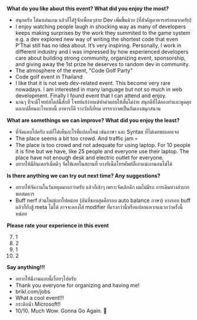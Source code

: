 **What do you like about this event? What did you enjoy the most?**

- สนุกครับ ได้มาเล่นเกม แล้วก็ได้รู้จักเพื่อนๆสาย Dev เพิ่มขึ้นด้วย (ที่สำคัญอาหารอร่อยมากครับ)
- I enjoy watching people laugh in shocking way as many of developers keeps making surprises by the work they summited to the game system e.g. a dev explored new way of writing the shortest code that even P’Thai still has no idea about. It’s very inspiring. Personally, I work in different industry and I was impressed by how experienced developers care about building strong community, organizing event, sponsorship, and giving away the 1st prize he deserves to random dev in community.
- The atmosphere of the event, "Code Golf Party"
- Code golf event in Thailand
- I like that it is not web dev-related event. This become very rare nowadays. I am interested in many language but not so much in web development. Finally I found event that I can attend and enjoy.
- นานๆ ทีจะมีโจทย์สไตล์นี้สักที โจทย์แก้ง่ายแต่ทำคำตอบให้สั้นไม่ง่าย สนุกดีที่ได้ลองทำและพูดคุยแลกเปลี่ยนอะไรแบบนี้ อาหารก็ดี รางวัลก็เยี่ยม บรรยากาศเป็นกันเองสนุกสนาน

**What are somethings we can improve? What did you enjoy the least?**

- ที่จัดแคบไปครับ แต่ก็ได้เห็นอะไรที่แปลกใหม่ เช่นภาษา และ Syntax ที่ไม่เคยพบเคยเจอ
- The place seems a bit too crowd. And traffic jam 💀
- The place is too crowd and not adequate for using laptop. For 10 people it is fine but we have, like 25 people and everyone use their laptop. The place have not enough desk and electric outlet for everyone.
- อยากให้มีอินเตอร์เน็ตดีๆ จัดให้เลยในสถานที่ บางทีเน็ตโทรศัพท์ก็เอาแน่เอานอนไม่ได้

**Is there anything we can try out next time? Any suggestions?**

- อยากให้จัดงานในวันหยุดมากกว่าครับ แล้วก็เช้าๆ เพราะจัดเลิกดึก ผมไม่มีรถ การเดินทางลำบากพอสมควร
- Buff nerf ส่วนใหญ่เบาไปหน่อย (อันที่ชอบสุดคือรอบ auto balance ภาษา) บางรอบ buff แล้วก็ยังสู้ meta ไม่ได้ อาจจะลองใส่ modifier ที่แรงกว่านี้หรือแปลกแหวกแนวกว่าครั้งนี้หน่อย

**Please rate your experience in this event**

7. 1
8. 2
9. 1
10. 2

**Say anything!!!**

- อยากให้มีงานแบบนี้เรื่อยๆไปครับ
- Thank you everyone for organizing and having me!
- brikl.com/jobs
- What a cool event!!!
- กระติกน้ำ Microsoft!!
- 10/10. Much Wow. Gonna Go Again. 👏
